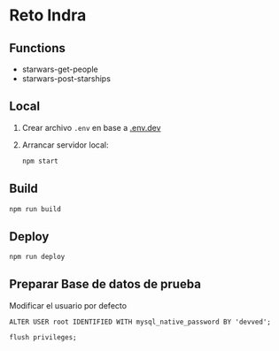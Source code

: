 # Reto Indra

## Functions

- starwars-get-people
- starwars-post-starships

## Local
1) Crear archivo `.env` en base a [.env.dev](.env.example)


2) Arrancar servidor local:

    ```sh
    npm start
    ```

## Build

```sh
npm run build
```

## Deploy


```sh
npm run deploy
```

## Preparar Base de datos de prueba

Modificar el usuario por defecto 
```
ALTER USER root IDENTIFIED WITH mysql_native_password BY 'devved';

flush privileges;
```